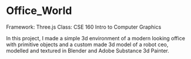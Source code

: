# Office_World

Framework: Three.js
Class: CSE 160 Intro to Computer Graphics

In this project, I made a simple 3d environment of a modern looking office with primitive objects and a custom made 3d model of a robot ceo, modelled and textured in Blender and Adobe Substance 3d Painter.

